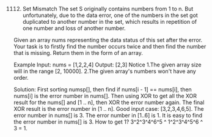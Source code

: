 1112. Set Mismatch
The set S originally contains numbers from 1 to n. But unfortunately, due to the data error, one of the numbers in the set got duplicated to another number in the set, which results in repetition of one number and loss of another number.

Given an array nums representing the data status of this set after the error. Your task is to firstly find the number occurs twice and then find the number that is missing. Return them in the form of an array.

Example
Input: nums = [1,2,2,4]
Output: [2,3]
Notice
1.The given array size will in the range [2, 10000].
2.The given array's numbers won't have any order.

Solution:
First sorting numsp[], then find if nums[i - 1] == nums[i], then nums[i] is the error number in nums[]. 
Then using XOR to get all the XOR result for the nums[] and [1 .. n], then XOR the error number again. The final XOR result is the error number in [1 .. n].
Good input case: [3,2,3,4,6,5].
The error number in nums[] is 3.
The error number in [1..6] is 1.
It is easy to find the error number in nums[] is 3.
How to get 1? 3^2^3^4^6^5 ^ 1^2^3^4^5^6 ^ 3 = 1.